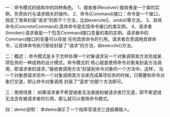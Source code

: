 一：命令模式的结构中的四种角色。
1、接收者(Receiver):接收者是一个类的实例，负责执行与请求相关的操作。
2、命令(Command)接口：命令是一个接口，规定了用来封装“请求”的若干个方法，比如execute()、undo()等方法。
3、具体命令(ConcreteCommand):具体命令是实现命令接口的类实例。
4、请求者(Invoker):请求者是一个包含Command接口变量的类的实例。请求者中的Command接口的变量可以存放
   任何具体命令的引用。请求者负责调用具体命令，让具体命令执行那些封装了“请求”的方法，如execute()方法。
   
二：概述：
命令模式是关于怎样处理一个对象请求另一个对象调用其方法完成某项任务的一种成熟的设计模式。命令模式的
核心就是使用命令对象来封装方法调用，即请求者的请求，”接收者调用方法“封装到命令对象的一个方法中，这样，
当一个对象想请求另外一个对象调用其方法来完成某项任务的时候，只需要和命令对象打交道，即让命令对象调用
封装了”请求“的那个方法即可。

三：使用场景：
如果请求者不希望或者无法直接和被请求者打交道，即不希望或无法含有被请求者的引用，那么就可以使用命令模式。

四：demo说明：
本demo演示了一个指挥官请求三连偷袭敌人。